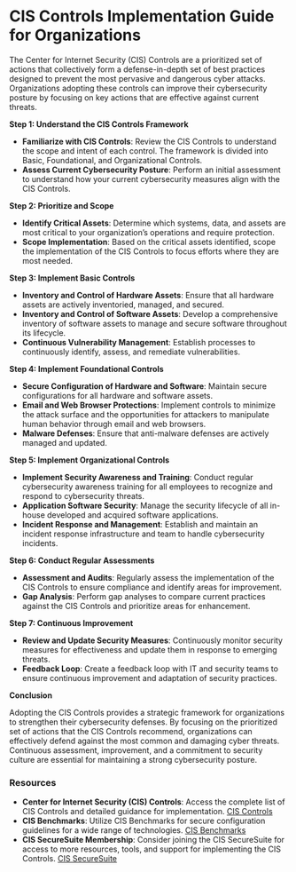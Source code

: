 # CIS Controls Implementation Guide for Organizations

The Center for Internet Security (CIS) Controls are a prioritized set of actions that collectively form a defense-in-depth set of best practices designed to prevent the most pervasive and dangerous cyber attacks. Organizations adopting these controls can improve their cybersecurity posture by focusing on key actions that are effective against current threats.

**Step 1: Understand the CIS Controls Framework**

- **Familiarize with CIS Controls**: Review the CIS Controls to understand the scope and intent of each control. The framework is divided into Basic, Foundational, and Organizational Controls.
- **Assess Current Cybersecurity Posture**: Perform an initial assessment to understand how your current cybersecurity measures align with the CIS Controls.

**Step 2: Prioritize and Scope**

- **Identify Critical Assets**: Determine which systems, data, and assets are most critical to your organization’s operations and require protection.
- **Scope Implementation**: Based on the critical assets identified, scope the implementation of the CIS Controls to focus efforts where they are most needed.

**Step 3: Implement Basic Controls**

- **Inventory and Control of Hardware Assets**: Ensure that all hardware assets are actively inventoried, managed, and secured.
- **Inventory and Control of Software Assets**: Develop a comprehensive inventory of software assets to manage and secure software throughout its lifecycle.
- **Continuous Vulnerability Management**: Establish processes to continuously identify, assess, and remediate vulnerabilities.

**Step 4: Implement Foundational Controls**

- **Secure Configuration of Hardware and Software**: Maintain secure configurations for all hardware and software assets.
- **Email and Web Browser Protections**: Implement controls to minimize the attack surface and the opportunities for attackers to manipulate human behavior through email and web browsers.
- **Malware Defenses**: Ensure that anti-malware defenses are actively managed and updated.

**Step 5: Implement Organizational Controls**

- **Implement Security Awareness and Training**: Conduct regular cybersecurity awareness training for all employees to recognize and respond to cybersecurity threats.
- **Application Software Security**: Manage the security lifecycle of all in-house developed and acquired software applications.
- **Incident Response and Management**: Establish and maintain an incident response infrastructure and team to handle cybersecurity incidents.

**Step 6: Conduct Regular Assessments**

- **Assessment and Audits**: Regularly assess the implementation of the CIS Controls to ensure compliance and identify areas for improvement.
- **Gap Analysis**: Perform gap analyses to compare current practices against the CIS Controls and prioritize areas for enhancement.

**Step 7: Continuous Improvement**

- **Review and Update Security Measures**: Continuously monitor security measures for effectiveness and update them in response to emerging threats.
- **Feedback Loop**: Create a feedback loop with IT and security teams to ensure continuous improvement and adaptation of security practices.

**Conclusion**

Adopting the CIS Controls provides a strategic framework for organizations to strengthen their cybersecurity defenses. By focusing on the prioritized set of actions that the CIS Controls recommend, organizations can effectively defend against the most common and damaging cyber threats. Continuous assessment, improvement, and a commitment to security culture are essential for maintaining a strong cybersecurity posture.

### Resources

- **Center for Internet Security (CIS) Controls**: Access the complete list of CIS Controls and detailed guidance for implementation. [CIS Controls](https://www.cisecurity.org/controls/)
- **CIS Benchmarks**: Utilize CIS Benchmarks for secure configuration guidelines for a wide range of technologies. [CIS Benchmarks](https://www.cisecurity.org/cis-benchmarks/)
- **CIS SecureSuite Membership**: Consider joining the CIS SecureSuite for access to more resources, tools, and support for implementing the CIS Controls. [CIS SecureSuite](https://www.cisecurity.org/securesuite/)

